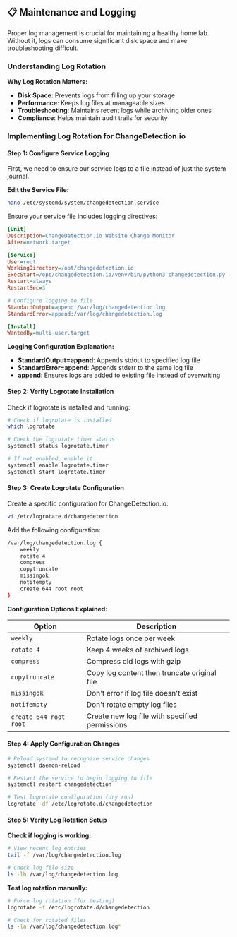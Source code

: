 ## 📋 Maintenance and Logging
Proper log management is crucial for maintaining a healthy home lab. Without it, logs can consume significant disk space and make troubleshooting difficult.

### Understanding Log Rotation
**Why Log Rotation Matters:**
- **Disk Space**: Prevents logs from filling up your storage
- **Performance**: Keeps log files at manageable sizes
- **Troubleshooting**: Maintains recent logs while archiving older ones
- **Compliance**: Helps maintain audit trails for security

### Implementing Log Rotation for ChangeDetection.io
#### Step 1: Configure Service Logging

First, we need to ensure our service logs to a file instead of just the system journal.

**Edit the Service File:**

```bash
nano /etc/systemd/system/changedetection.service
```

Ensure your service file includes logging directives:

```ini
[Unit]
Description=ChangeDetection.io Website Change Monitor
After=network.target

[Service]
User=root
WorkingDirectory=/opt/changedetection.io
ExecStart=/opt/changedetection.io/venv/bin/python3 changedetection.py -d /opt/changedetection.io/datastore
Restart=always
RestartSec=3

# Configure logging to file
StandardOutput=append:/var/log/changedetection.log
StandardError=append:/var/log/changedetection.log

[Install]
WantedBy=multi-user.target
```

**Logging Configuration Explanation:**
- **StandardOutput=append**: Appends stdout to specified log file
- **StandardError=append**: Appends stderr to the same log file
- **append**: Ensures logs are added to existing file instead of overwriting

#### Step 2: Verify Logrotate Installation
Check if logrotate is installed and running:

```bash
# Check if logrotate is installed
which logrotate

# Check the logrotate timer status
systemctl status logrotate.timer

# If not enabled, enable it
systemctl enable logrotate.timer
systemctl start logrotate.timer
```

#### Step 3: Create Logrotate Configuration
Create a specific configuration for ChangeDetection.io:

```bash
vi /etc/logrotate.d/changedetection
```

Add the following configuration:

```bash
/var/log/changedetection.log {
    weekly
    rotate 4
    compress
    copytruncate
    missingok
    notifempty
    create 644 root root
}
```

**Configuration Options Explained:**

| Option | Description |
|--------|-------------|
| `weekly` | Rotate logs once per week |
| `rotate 4` | Keep 4 weeks of archived logs |
| `compress` | Compress old logs with gzip |
| `copytruncate` | Copy log content then truncate original file |
| `missingok` | Don't error if log file doesn't exist |
| `notifempty` | Don't rotate empty log files |
| `create 644 root root` | Create new log file with specified permissions |

#### Step 4: Apply Configuration Changes
```bash
# Reload systemd to recognize service changes
systemctl daemon-reload

# Restart the service to begin logging to file
systemctl restart changedetection

# Test logrotate configuration (dry run)
logrotate -df /etc/logrotate.d/changedetection
```

#### Step 5: Verify Log Rotation Setup
**Check if logging is working:**

```bash
# View recent log entries
tail -f /var/log/changedetection.log

# Check log file size
ls -lh /var/log/changedetection.log
```

**Test log rotation manually:**

```bash
# Force log rotation (for testing)
logrotate -f /etc/logrotate.d/changedetection

# Check for rotated files
ls -la /var/log/changedetection.log*
```
